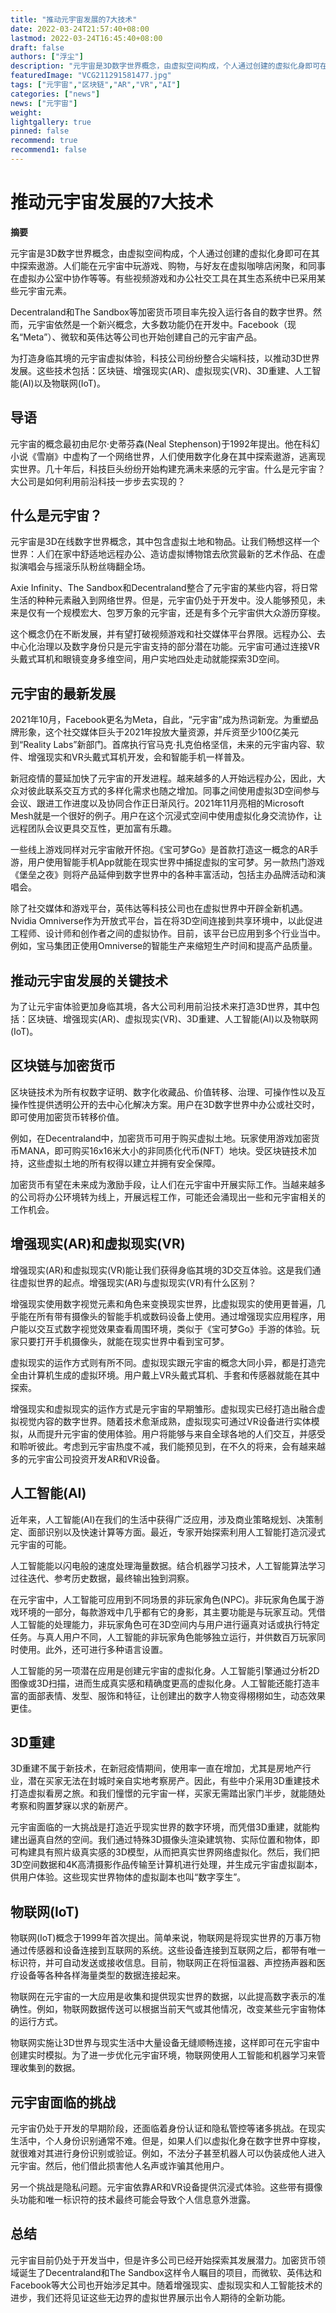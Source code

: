 ```yaml
---
title: "推动元宇宙发展的7大技术"
date: 2022-03-24T21:57:40+08:00
lastmod: 2022-03-24T16:45:40+08:00
draft: false
authors: ["浮尘"]
description: "元宇宙是3D数字世界概念，由虚拟空间构成，个人通过创建的虚拟化身即可在其中探索遨游。人们能在元宇宙中玩游戏、购物，与好友在虚拟咖啡店闲聚，和同事在虚拟办公室中协作等等。有些视频游戏和办公社交工具在其生态系统中已采用某些元宇宙元素。"
featuredImage: "VCG211291581477.jpg"
tags: ["元宇宙","区块链","AR","VR","AI"]
categories: ["news"]
news: ["元宇宙"]
weight: 
lightgallery: true
pinned: false
recommend: true
recommend1: false
---
```


# 推动元宇宙发展的7大技术



**摘要**

元宇宙是3D数字世界概念，由虚拟空间构成，个人通过创建的虚拟化身即可在其中探索遨游。人们能在元宇宙中玩游戏、购物，与好友在虚拟咖啡店闲聚，和同事在虚拟办公室中协作等等。有些视频游戏和办公社交工具在其生态系统中已采用某些元宇宙元素。

Decentraland和The Sandbox等加密货币项目率先投入运行各自的数字世界。然而，元宇宙依然是一个新兴概念，大多数功能仍在开发中。Facebook（现名“Meta”）、微软和英伟达等公司也开始创建自己的元宇宙产品。

为打造身临其境的元宇宙虚拟体验，科技公司纷纷整合尖端科技，以推动3D世界发展。这些技术包括：区块链、增强现实(AR)、虚拟现实(VR)、3D重建、人工智能(AI)以及物联网(IoT)。



## 导语

元宇宙的概念最初由尼尔·史蒂芬森(Neal Stephenson)于1992年提出。他在科幻小说《雪崩》中虚构了一个网络世界，人们使用数字化身在其中探索遨游，逃离现实世界。几十年后，科技巨头纷纷开始构建充满未来感的元宇宙。什么是元宇宙？大公司是如何利用前沿科技一步步去实现的？



## 什么是元宇宙？

元宇宙是3D在线数字世界概念，其中包含虚拟土地和物品。让我们畅想这样一个世界：人们在家中舒适地远程办公、造访虚拟博物馆去欣赏最新的艺术作品、在虚拟演唱会与摇滚乐队粉丝嗨翻全场。

Axie Infinity、The Sandbox和Decentraland整合了元宇宙的某些内容，将日常生活的种种元素融入到网络世界。但是，元宇宙仍处于开发中。没人能够预见，未来是仅有一个规模宏大、包罗万象的元宇宙，还是有多个元宇宙供大众游历穿梭。

这个概念仍在不断发展，并有望打破视频游戏和社交媒体平台界限。远程办公、去中心化治理以及数字身份只是元宇宙支持的部分潜在功能。元宇宙可通过连接VR头戴式耳机和眼镜变身多维空间，用户实地四处走动就能探索3D空间。



## 元宇宙的最新发展

2021年10月，Facebook更名为Meta，自此，“元宇宙”成为热词新宠。为重塑品牌形象，这个社交媒体巨头于2021年投放大量资源，并斥资至少100亿美元到“Reality Labs”新部门。首席执行官马克·扎克伯格坚信，未来的元宇宙内容、软件、增强现实和VR头戴式耳机开发，会和智能手机一样普及。

新冠疫情的蔓延加快了元宇宙的开发进程。越来越多的人开始远程办公，因此，大众对彼此联系交互方式的多样化需求也随之增加。同事之间使用虚拟3D空间参与会议、跟进工作进度以及协同合作正日渐风行。2021年11月亮相的Microsoft Mesh就是一个很好的例子。用户在这个沉浸式空间中使用虚拟化身交流协作，让远程团队会议更具交互性，更加富有乐趣。

一些线上游戏同样对元宇宙敞开怀抱。《宝可梦Go》是首款打造这一概念的AR手游，用户使用智能手机App就能在现实世界中捕捉虚拟的宝可梦。另一款热门游戏《堡垒之夜》则将产品延伸到数字世界中的各种丰富活动，包括主办品牌活动和演唱会。

除了社交媒体和游戏平台，英伟达等科技公司也在虚拟世界中开辟全新机遇。Nvidia Omniverse作为开放式平台，旨在将3D空间连接到共享环境中，以此促进工程师、设计师和创作者之间的虚拟协作。目前，该平台已应用到多个行业当中。例如，宝马集团正使用Omniverse的智能生产来缩短生产时间和提高产品质量。



## 推动元宇宙发展的关键技术

为了让元宇宙体验更加身临其境，各大公司利用前沿技术来打造3D世界，其中包括：区块链、增强现实(AR)、虚拟现实(VR)、3D重建、人工智能(AI)以及物联网(IoT)。



## 区块链与加密货币

区块链技术为所有权数字证明、数字化收藏品、价值转移、治理、可操作性以及互操作性提供透明公开的去中心化解决方案。用户在3D数字世界中办公或社交时，即可使用加密货币转移价值。

例如，在Decentraland中，加密货币可用于购买虚拟土地。玩家使用游戏加密货币MANA，即可购买16x16米大小的非同质化代币(NFT）地块。受区块链技术加持，这些虚拟土地的所有权得以建立并拥有安全保障。

加密货币有望在未来成为激励手段，让人们在元宇宙中开展实际工作。当越来越多的公司将办公环境转为线上，开展远程工作，可能还会涌现出一些和元宇宙相关的工作机会。



## 增强现实(AR)和虚拟现实(VR)

增强现实(AR)和虚拟现实(VR)能让我们获得身临其境的3D交互体验。这是我们通往虚拟世界的起点。增强现实(AR)与虚拟现实(VR)有什么区别？

增强现实使用数字视觉元素和角色来变换现实世界，比虚拟现实的使用更普遍，几乎能在所有带有摄像头的智能手机或数码设备上使用。通过增强现实应用程序，用户能以交互式数字视觉效果查看周围环境，类似于《宝可梦Go》手游的体验。玩家只要打开手机摄像头，就能在现实世界中看到宝可梦。

虚拟现实的运作方式则有所不同。虚拟现实跟元宇宙的概念大同小异，都是打造完全由计算机生成的虚拟环境。用户戴上VR头戴式耳机、手套和传感器就能在其中探索。

增强现实和虚拟现实的运作方式是元宇宙的早期雏形。虚拟现实已经打造出融合虚拟视觉内容的数字世界。随着技术愈渐成熟，虚拟现实可通过VR设备进行实体模拟，从而提升元宇宙的使用体验。用户将能够与来自全球各地的人们交互，并感受和聆听彼此。考虑到元宇宙热度不减，我们能预见到，在不久的将来，会有越来越多的元宇宙公司投资开发AR和VR设备。



## 人工智能(AI)

近年来，人工智能(AI)在我们的生活中获得广泛应用，涉及商业策略规划、决策制定、面部识别以及快速计算等方面。最近，专家开始探索利用人工智能打造沉浸式元宇宙的可能。

人工智能能以闪电般的速度处理海量数据。结合机器学习技术，人工智能算法学习过往迭代、参考历史数据，最终输出独到洞察。

在元宇宙中，人工智能可应用到不同场景的非玩家角色(NPC)。非玩家角色属于游戏环境的一部分，每款游戏中几乎都有它的身影，其主要功能是与玩家互动。凭借人工智能的处理能力，非玩家角色可在3D空间内与用户进行逼真对话或执行特定任务。与真人用户不同，人工智能的非玩家角色能够独立运行，并供数百万玩家同时使用。此外，还可进行多种语言设置。

人工智能的另一项潜在应用是创建元宇宙的虚拟化身。人工智能引擎通过分析2D图像或3D扫描，进而生成真实感和精确度更高的虚拟化身。人工智能还能打造丰富的面部表情、发型、服饰和特征，让创建出的数字人物变得栩栩如生，动态效果更佳。



## 3D重建

3D重建不属于新技术，在新冠疫情期间，使用率一直在增加，尤其是房地产行业，潜在买家无法在封城时亲自实地考察房产。因此，有些中介采用3D重建技术打造虚拟看房之旅。和我们憧憬的元宇宙一样，买家无需踏出家门半步，就能随处考察和购置梦寐以求的新房产。

元宇宙面临的一大挑战是打造近乎现实世界的数字环境，而凭借3D重建，就能构建出逼真自然的空间。我们通过特殊3D摄像头渲染建筑物、实际位置和物体，即可构建具有照片级真实感的3D模型，从而把真实世界网络虚拟化。然后，我们把3D空间数据和4K高清摄影作品传输至计算机进行处理，并生成元宇宙虚拟副本，供用户体验。这些现实世界物体的虚拟副本也叫“数字孪生”。



## 物联网(IoT)

物联网(IoT)概念于1999年首次提出。简单来说，物联网是将现实世界的万事万物通过传感器和设备连接到互联网的系统。这些设备连接到互联网之后，都带有唯一标识符，并可自动发送或接收信息。目前，物联网正在将恒温器、声控扬声器和医疗设备等各种各样海量类型的数据连接起来。

物联网在元宇宙的一大应用是收集和提供现实世界的数据，以此提高数字表示的准确性。例如，物联网数据传送可以根据当前天气或其他情况，改变某些元宇宙物体的运行方式。

物联网实施让3D世界与现实生活中大量设备无缝顺畅连接，这样即可在元宇宙中创建实时模拟。为了进一步优化元宇宙环境，物联网使用人工智能和机器学习来管理收集到的数据。



## 元宇宙面临的挑战

元宇宙仍处于开发的早期阶段，还面临着身份认证和隐私管控等诸多挑战。在现实生活中，个人身份识别通常不难。但是，如果人们以虚拟化身在数字世界中穿梭，就很难对其进行身份识别或验证。例如，不法分子甚至机器人可以伪装成他人进入元宇宙。然后，他们借此损害他人名声或诈骗其他用户。

另一个挑战是隐私问题。元宇宙依靠AR和VR设备提供沉浸式体验。这些带有摄像头功能和唯一标识符的技术最终可能会导致个人信息意外泄露。



##  总结

元宇宙目前仍处于开发当中，但是许多公司已经开始探索其发展潜力。加密货币领域诞生了Decentraland和The Sandbox这样令人瞩目的项目，而微软、英伟达和Facebook等大公司也开始涉足其中。随着增强现实、虚拟现实和人工智能技术的进步，我们还将见证这些无边界的虚拟世界展示出令人期待的全新功能。